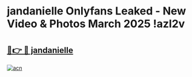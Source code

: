 # jandanielle Onlyfans Leaked - New Video & Photos March 2025 !azl2v

# <h2><a href="https://613pfw.iuczelnia.edu.pl?title=jandanielle&ref=azl2v">🔗👉 🔴 jandanielle</a></h2>

[![acn](https://github.com/user-attachments/assets/0f9c940e-d8b0-45ae-aac7-cd30a18b3e1c)](https://613pfw.iuczelnia.edu.pl?title=jandanielle&ref=azl2v)

